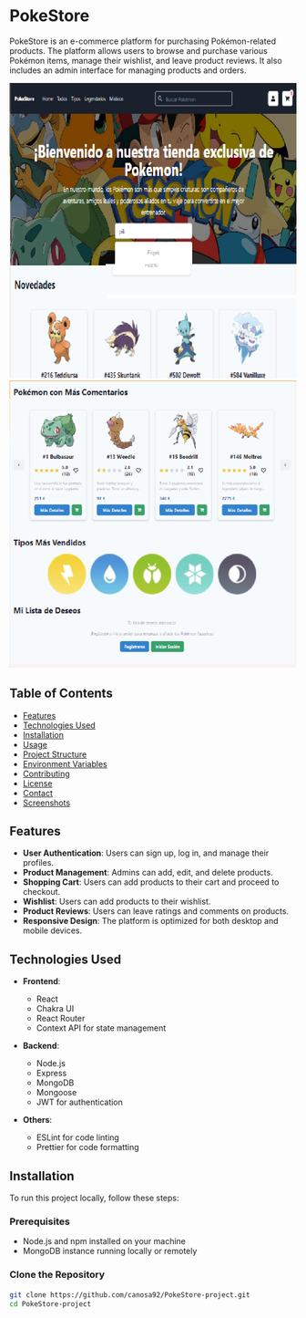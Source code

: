 # PokeStore

PokeStore is an e-commerce platform for purchasing Pokémon-related products. The platform allows users to browse and purchase various Pokémon items, manage their wishlist, and leave product reviews. It also includes an admin interface for managing products and orders.


![Homepage Screenshot](public/src/assets/Capturas/home.png)
![Homepage2](public/src/assets/Capturas/home_2.png)

## Table of Contents

- [Features](#features)
- [Technologies Used](#technologies-used)
- [Installation](#installation)
- [Usage](#usage)
- [Project Structure](#project-structure)
- [Environment Variables](#environment-variables)
- [Contributing](#contributing)
- [License](#license)
- [Contact](#contact)
- [Screenshots](#screenshots)

## Features

- **User Authentication**: Users can sign up, log in, and manage their profiles.
- **Product Management**: Admins can add, edit, and delete products.
- **Shopping Cart**: Users can add products to their cart and proceed to checkout.
- **Wishlist**: Users can add products to their wishlist.
- **Product Reviews**: Users can leave ratings and comments on products.
- **Responsive Design**: The platform is optimized for both desktop and mobile devices.

## Technologies Used

- **Frontend**:
  - React
  - Chakra UI
  - React Router
  - Context API for state management

- **Backend**:
  - Node.js
  - Express
  - MongoDB
  - Mongoose
  - JWT for authentication

- **Others**:
  - ESLint for code linting
  - Prettier for code formatting

## Installation

To run this project locally, follow these steps:

### Prerequisites

- Node.js and npm installed on your machine
- MongoDB instance running locally or remotely

### Clone the Repository

```bash
git clone https://github.com/canosa92/PokeStore-project.git
cd PokeStore-project
